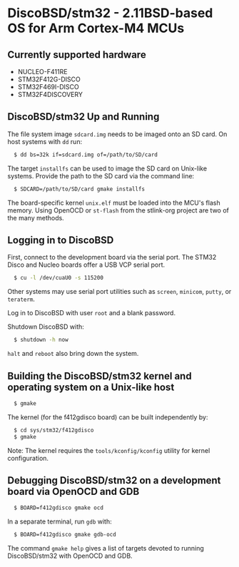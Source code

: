 # DiscoBSD/stm32 - 2.11BSD-based OS for Arm Cortex-M4 MCUs


## Currently supported hardware

 * NUCLEO-F411RE
 * STM32F412G-DISCO
 * STM32F469I-DISCO
 * STM32F4DISCOVERY


## DiscoBSD/stm32 Up and Running

The file system image `sdcard.img` needs to be imaged onto an SD card.
On host systems with `dd` run:
  ```sh
    $ dd bs=32k if=sdcard.img of=/path/to/SD/card
  ```

The target `installfs` can be used to image the SD card on Unix-like systems.
Provide the path to the SD card via the command line:
  ```sh
    $ SDCARD=/path/to/SD/card gmake installfs
  ```

The board-specific kernel `unix.elf` must be loaded into the MCU's flash memory.
Using OpenOCD or `st-flash` from the stlink-org project are two of the many methods.


## Logging in to DiscoBSD

First, connect to the development board via the serial port.
The STM32 Disco and Nucleo boards offer a USB VCP serial port.
  ```sh
    $ cu -l /dev/cuaU0 -s 115200
  ```
Other systems may use serial port utilities such as `screen`, `minicom`, `putty`, or `teraterm`.

Log in to DiscoBSD with user `root` and a blank password.

Shutdown DiscoBSD with:
  ```sh
    $ shutdown -h now
  ```
`halt` and `reboot` also bring down the system.


## Building the DiscoBSD/stm32 kernel and operating system on a Unix-like host
  ```sh
    $ gmake
  ```

The kernel (for the f412gdisco board) can be built independently by:
  ```sh
    $ cd sys/stm32/f412gdisco
    $ gmake
  ```
Note: The kernel requires the `tools/kconfig/kconfig` utility for kernel configuration.


## Debugging DiscoBSD/stm32 on a development board via OpenOCD and GDB
  ```sh
    $ BOARD=f412gdisco gmake ocd
  ```

In a separate terminal, run `gdb` with:
  ```sh
    $ BOARD=f412gdisco gmake gdb-ocd
  ```

The command `gmake help` gives a list of targets devoted to running DiscoBSD/stm32 with OpenOCD and GDB.
